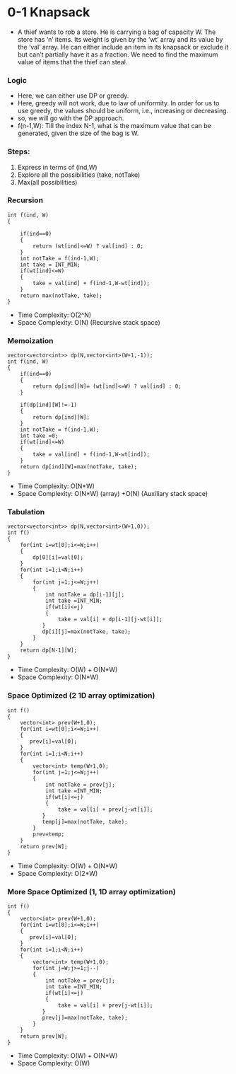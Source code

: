 # 0-1 Knapsack

- A thief wants to rob a store. He is carrying a bag of capacity W. The store has ‘n’ items. Its weight is given by the ‘wt’ array and its value by the ‘val’ array. He can either include an item in its knapsack or exclude it but can’t partially have it as a fraction. We need to find the maximum value of items that the thief can steal.

### Logic
- Here, we can either use DP or greedy.
- Here, greedy will not work, due to law of uniformity. In order for us to use greedy, the values should be uniform, i.e., increasing or decreasing.
- so, we will go with the DP approach.
- f(n-1,W): Till the index N-1, what is the maximum value that can be generated, given the size of the bag is W.

### Steps:
1. Express in terms of (ind,W)
2. Explore all the possibilities (take, notTake)
3. Max(all possibilities) 

### Recursion
```
int f(ind, W)
{
   
    if(ind==0)
    {
        return (wt[ind]<=W) ? val[ind] : 0;
    }
    int notTake = f(ind-1,W);
    int take = INT_MIN;
    if(wt[ind]<=W)
    {
        take = val[ind] + f(ind-1,W-wt[ind]);
    }
    return max(notTake, take);
}
```
- Time Complexity: O(2^N)
- Space Complexity: O(N) (Recursive stack space)

### Memoization
```
vector<vector<int>> dp(N,vector<int>(W+1,-1));
int f(ind, W)
{
    if(ind==0)
    {
        return dp[ind][W]= (wt[ind]<=W) ? val[ind] : 0;
    }
   
    if(dp[ind][W]!=-1)
    {
        return dp[ind][W];
    }
    int notTake = f(ind-1,W);
    int take =0;
    if(wt[ind]<=W)
    {
        take = val[ind] + f(ind-1,W-wt[ind]);
    }
    return dp[ind][W]=max(notTake, take);
}
```
- Time Complexity: O(N*W)
- Space Complexity: O(N*W) (array) +O(N) (Auxiliary stack space)

### Tabulation
```
vector<vector<int>> dp(N,vector<int>(W+1,0));
int f()
{
    for(int i=wt[0];i<=W;i++)
    {
        dp[0][i]=val[0];
    }
    for(int i=1;i<N;i++)
    {
        for(int j=1;j<=W;j++)
        {
            int notTake = dp[i-1][j];
            int take =INT_MIN;
            if(wt[i]<=j)
            {
                take = val[i] + dp[i-1][j-wt[i]];
           }
           dp[i][j]=max(notTake, take);
        }
    }
    return dp[N-1][W];
}
```
- Time Complexity: O(W) + O(N*W)
- Space Complexity: O(N*W)

### Space Optimized (2 1D array optimization)
```
int f()
{
    vector<int> prev(W+1,0);
    for(int i=wt[0];i<=W;i++)
    {
       prev[i]=val[0];
    }
    for(int i=1;i<N;i++)
    {
        vector<int> temp(W+1,0);
        for(int j=1;j<=W;j++)
        {
            int notTake = prev[j];
            int take =INT_MIN;
            if(wt[i]<=j)
            {
                take = val[i] + prev[j-wt[i]];
           }
           temp[j]=max(notTake, take);
        }
        prev=temp;
    }
    return prev[W];
}
```
- Time Complexity: O(W) + O(N*W)
- Space Complexity: O(2*W)


### More Space Optimized (1, 1D array optimization)
```
int f()
{
    vector<int> prev(W+1,0);
    for(int i=wt[0];i<=W;i++)
    {
       prev[i]=val[0];
    }
    for(int i=1;i<N;i++)
    {
        vector<int> temp(W+1,0);
        for(int j=W;j>=1;j--)
        {
            int notTake = prev[j];
            int take =INT_MIN;
            if(wt[i]<=j)
            {
                take = val[i] + prev[j-wt[i]];
           }
           prev[j]=max(notTake, take);
        }
    }
    return prev[W];
}
```
- Time Complexity: O(W) + O(N*W)
- Space Complexity: O(W)

